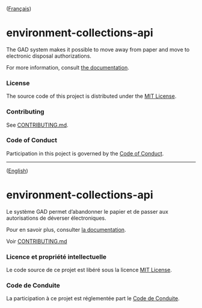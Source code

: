 ([Français](#french-version))

<a id='english-version' class='anchor' aria-hidden='true'/>

# environment-collections-api
The GAD system makes it possible to move away from paper and move to electronic disposal authorizations.

For more information, consult [the documentation](https://villedemontreal.github.io/environment-collections-api/).

### License

The source code of this project is distributed under the [MIT License](LICENSE).

### Contributing

See [CONTRIBUTING.md](CONTRIBUTING.md#english-version).

### Code of Conduct

Participation in this poject is governed by the [Code of Conduct](CODE_OF_CONDUCT.md).

______________________

([English](#english-version))

<a id='french-version' class='anchor' aria-hidden='true'/>

# environment-collections-api
Le système GAD permet d’abandonner le papier et de passer aux autorisations de déverser électroniques.

Pour en savoir plus, consulter [la documentation](https://villedemontreal.github.io/environment-collections-api/).

Voir [CONTRIBUTING.md](CONTRIBUTING.md#french-version)

### Licence et propriété intellectuelle

Le code source de ce projet est libéré sous la licence [MIT License](LICENSE).

### Code de Conduite

La participation à ce projet est réglementée part le [Code de Conduite](CODE_OF_CONDUCT.md#french-version).

